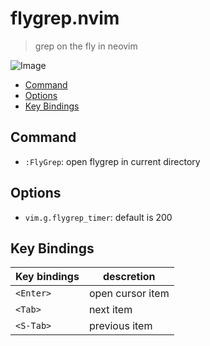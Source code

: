 # flygrep.nvim

> grep on the fly in neovim

![Image](https://github.com/user-attachments/assets/0618e14b-ba1c-4bd0-b9d3-2bca62f3b92e)

<!-- vim-markdown-toc GFM -->

- [Command](#command)
- [Options](#options)
- [Key Bindings](#key-bindings)

<!-- vim-markdown-toc -->

## Command

- `:FlyGrep`: open flygrep in current directory

## Options

- `vim.g.flygrep_timer`: default is 200

## Key Bindings

| Key bindings | descretion       |
| ------------ | ---------------- |
| `<Enter>`    | open cursor item |
| `<Tab>`      | next item        |
| `<S-Tab>`    | previous item    |
